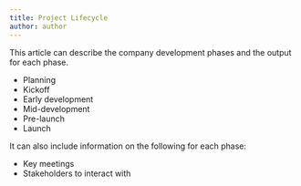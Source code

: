 ```yaml
---
title: Project Lifecycle
author: author
---
```


This article can describe the company development phases and the output for each phase.

* Planning
* Kickoff
* Early development
* Mid-development
* Pre-launch
* Launch

It can also include information on the following for each phase:

* Key meetings
* Stakeholders to interact with
